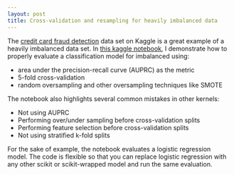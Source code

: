 ```yaml
---
layout: post
title: Cross-validation and resampling for heavily imbalanced data
---
```


The [credit card fraud detection](https://www.kaggle.com/mlg-ulb/creditcardfraud) data set on Kaggle is a great example of a heavily imbalanced data set. In [this kaggle notebook](https://www.kaggle.com/lane203j/auprc-5-fold-c-v-and-resampling-methods/notebook), I demonstrate how to properly evaluate a classification model for imbalanced using:

- area under the precision-recall curve (AUPRC) as the metric
- 5-fold cross-validation 
- random oversampling and other oversampling techniques like SMOTE

The notebook also highlights several common mistakes in other kernels:

- Not using AUPRC
- Performing over/under sampling before cross-validation splits
- Performing feature selection before cross-validation splits
- Not using stratified k-fold splits

For the sake of example, the notebook evaluates a logistic regression model. The code is flexible so that you can replace logistic regression with any other scikit or scikit-wrapped model and run the same evaluation.

